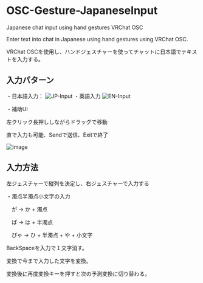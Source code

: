 # OSC-Gesture-JapaneseInput
Japanese chat input using hand gestures VRChat OSC

Enter text into chat in Japanese using hand gestures using VRChat OSC.

VRChat OSCを使用し、ハンドジェスチャーを使ってチャットに日本語でテキストを入力する。

## 入力パターン
・日本語入力：
![JP-Input](https://github.com/user-attachments/assets/4f7a4d68-9171-44b3-86f3-2f6d3bb0b834)
・英語入力
![EN-Input](https://github.com/user-attachments/assets/1a7642b9-6e15-4816-b098-149bd2fea707)

・補助UI

左クリック長押ししながらドラッグで移動

直で入力も可能、Sendで送信、Exitで終了

![image](https://github.com/user-attachments/assets/02edf265-13cd-4b9c-9d06-d6dd490a5ef8)

## 入力方法

左ジェスチャーで縦列を決定し、右ジェスチャーで入力する


・濁点半濁点小文字の入力

　が → か + 濁点

　ぱ → は + 半濁点

　ぴゃ → ひ + 半濁点 + や + 小文字


BackSpaceを入力で１文字消す。


変換で今まで入力した文字を変換。

変換後に再度変換キーを押すと次の予測変換に切り替わる。
